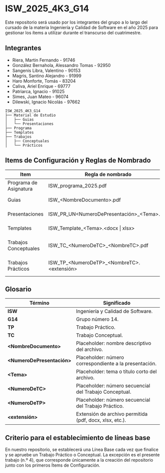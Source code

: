 # ISW_2025_4K3_G14
Este repositorio será usado por los integrantes del grupo a lo largo del cursado de la materia Ingeniería y Calidad de Software en el año 2025 para gestionar los ítems a utilizar durante el transcurso del cuatrimestre.

## Integrantes
- Riera, Martin Fernando - 91746
- ⁠González Bernahola, Alessandro Tomas - 92950
- ⁠Sangenis Libra, Valentino - 90153
- ⁠Magris, Santino Alejandro - 91999
- ⁠Haro Monforte, Tomás - 83204
- Caliva, Ariel Enrique - 69777
- ⁠Patriarca, Ignacio - 91025
- Simes, Juan Mateo - 96074
- Dilewski, Ignacio Nicolás - 97662

```
ISW_2025_4K3_G14
├── Material de Estudio
│   ├── Guias 
│   └── Presentaciones
├── Programa
├── Templates
├── Trabajos
│   ├── Conceptuales
│   └── Prácticos
```

## Items de Configuración y Reglas de Nombrado

| Item        | Regla de nombrado                        | Tipo            | Ubicacion|
|-------------|------------------------------------------|-----------------|----------|
| Programa de Asignatura | ISW_programa_2025.pdf         | Documento       | ISW_2025_4K3_G14\Programa\
| Guias          | ISW_\<NombreDocumento\>.pdf                | Recurso de estudio       |ISW_2025_4K3_G14\Material de estudio\Guias\
| Presentaciones | ISW_PR_UN\<NumeroDePresentación\>_\<Tema\>.pdf       | Recurso de estudio | ISW_2025_4K3_G14\Material de estudio\Presentaciones\
| Templates      | ISW_Template_\<Tema\>.\<docx \| xlsx\> | Recurso de estudio |  ISW_2025_4K3_G14\Templates\
| Trabajos Conceptuales   | ISW_TC_\<NumeroDeTC\>_\<NombreTC\>.pdf   | Recurso de realizacion propia|  ISW_2025_4K3_G14\Trabajos\Conceptuales\
| Trabajos Prácticos  | ISW_TP_\<NumeroDeTP\>_\<NombreTC\>.\<extensión\>      | Recurso de realizacion propia         |  ISW_2025_4K3_G14\Trabajos\Prácticos\

## Glosario 
| Término                           | Significado                                                                                            |
| --------------------------------- | ------------------------------------------------------------------------------------------------------ |
| **ISW**                           | Ingeniería y Calidad de Software.                                                                      |
| **G14**                           | Grupo número 14.                                                                                       |
| **TP**                            | Trabajo Práctico.                                                                                      |
| **TC**                            | Trabajo Conceptual.                                                                                    |
| **\<NombreDocumento>**            | Placeholder: nombre descriptivo del archivo.                                                           |
| **\<NumeroDePresentación>**       | Placeholder: número correspondiente a la presentación.                                                 |
| **\<Tema>**                       | Placeholder: tema o título corto del archivo.                                                          |
| **\<NumeroDeTC>**                 | Placeholder: número secuencial del Trabajo Conceptual.                                                 |
| **\<NumeroDeTP>**                 | Placeholder: número secuencial del Trabajo Práctico.                                                   |
| **\<extensión>**                  | Extensión de archivo permitida (pdf, docx, xlsx, etc.).                                                |




## Criterio para el establecimiento de líneas base
En nuestro repositorio, se establecerá una Línea Base cada vez que finalice y se apruebe un Trabajo Práctico o Conceptual. La excepción es el presente trabajo (n.º 4), que corresponde únicamente a la creación del repositorio junto con los primeros Ítems de Configuración.

